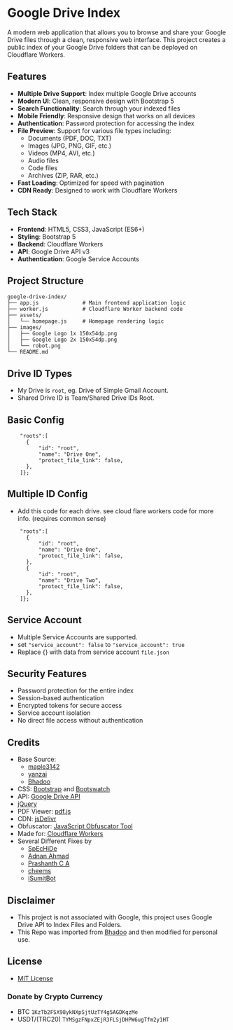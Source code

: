 # Google Drive Index

A modern web application that allows you to browse and share your Google Drive files through a clean, responsive web interface. This project creates a public index of your Google Drive folders that can be deployed on Cloudflare Workers.

## Features

- **Multiple Drive Support**: Index multiple Google Drive accounts
- **Modern UI**: Clean, responsive design with Bootstrap 5
- **Search Functionality**: Search through your indexed files
- **Mobile Friendly**: Responsive design that works on all devices
- **Authentication**: Password protection for accessing the index
- **File Preview**: Support for various file types including:
  - Documents (PDF, DOC, TXT)
  - Images (JPG, PNG, GIF, etc.)
  - Videos (MP4, AVI, etc.)
  - Audio files
  - Code files
  - Archives (ZIP, RAR, etc.)
- **Fast Loading**: Optimized for speed with pagination
- **CDN Ready**: Designed to work with Cloudflare Workers

## Tech Stack

- **Frontend**: HTML5, CSS3, JavaScript (ES6+)
- **Styling**: Bootstrap 5
- **Backend**: Cloudflare Workers
- **API**: Google Drive API v3
- **Authentication**: Google Service Accounts

## Project Structure

```
google-drive-index/
├── app.js              # Main frontend application logic
├── worker.js           # Cloudflare Worker backend code
├── assets/
│   └── homepage.js     # Homepage rendering logic
├── images/
│   ├── Google Logo 1x 150x54dp.png
│   ├── Google Logo 2x 150x54dp.png
│   └── robot.png
└── README.md
```

## Drive ID Types

* My Drive is `root`, eg. Drive of Simple Gmail Account.
* Shared Drive ID is Team/Shared Drive IDs Root.

## Basic Config

````
    "roots":[
      {
          "id": "root",
          "name": "Drive One",
          "protect_file_link": false,
      },
    ]};
````

## Multiple ID Config

* Add this code for each drive. see cloud flare workers code for more info. (requires common sense)

````
    "roots":[
      {
          "id": "root",
          "name": "Drive One",
          "protect_file_link": false,
      },
      {
          "id": "root",
          "name": "Drive Two",
          "protect_file_link": false,
      },
    ]};
````

## Service Account

* Multiple Service Accounts are supported.
* set `"service_account": false` to `"service_account": true`
* Replace {} with data from service account `file.json`

## Security Features

- Password protection for the entire index
- Session-based authentication
- Encrypted tokens for secure access
- Service account isolation
- No direct file access without authentication

## Credits

* Base Source:
  - [maple3142](https://github.com/maple3142/GDIndex)
  - [yanzai](https://github.com/yanzai/goindex)
  - [Bhadoo](https://gitlab.com/GoogleDriveIndex/Google-Drive-Index)
* CSS: [Bootstrap](https://getbootstrap.com) and [Bootswatch](https://bootswatch.com)
* API: [Google Drive API](https://developers.google.com/drive/api)
* [jQuery](https://jquery.com)
* PDF Viewer: [pdf.js](https://github.com/mozilla/pdf.js)
* CDN: [jsDelivr](https://www.jsdelivr.com)
* Obfuscator: [JavaScript Obfuscator Tool](https://obfuscator.io)
* Made for: [Cloudflare Workers](https://workers.cloudflare.com)
* Several Different Fixes by
  - [SpEcHiDe](https://github.com/SpEcHiDe)
  - [Adnan Ahmad](https://gitlab.com/viperadnan)
  - [Prashanth C A](https://github.com/Achrou/goindex-theme-acrou/pull/176)
  - [cheems](https://github.com/cheems/goindex-extended/blob/master/index.js#L553)
  - [iSumitBot](https://t.me/isumitbot)

## Disclaimer

* This project is not associated with Google, this project uses Google Drive API to Index Files and Folders.
* This Repo was imported from [Bhadoo](https://gitlab.com/GoogleDriveIndex/Google-Drive-Index) and then modified for personal use.

## License

* [MIT License](https://github.com/kvnprdtyaa/google-drive-index/blob/main/LICENSE)

### Donate by Crypto Currency

* BTC `1KzTb2FSX98ykNXpSjtUzTY4g5AGDKqzMe`
* USDT/(TRC20) `TYMSgzFNpxZEjR3FLSjDHPW6ugTfm2y1HT`
